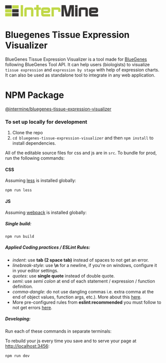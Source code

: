 
![Logo Intermine](imgs/intermine-300x37.png)
#  Bluegenes Tissue Expression Visualizer

BlueGenes Tissue Expression Visualizer is a tool made for [BlueGenes](http://bluegenes.apps.intermine.org) following BlueGenes Tool API. It can help users (biologists) to visualize `tissue expression` and `expression by stage` with help of expression charts. It can also be used as standalone tool to integrate in any web application.

# NPM Package

[@intermine/bluegenes-tissue-expression-visualizer](https://www.npmjs.com/package/@intermine/bluegenes-tissue-expression-visualizer)

### To set up locally for development

1. Clone the repo
2. `cd bluegenes-tissue-expression-visualizer` and then `npm install` to install dependencies.

All of the editable source files for css and js are in `src`. To bundle for prod, run the following commands:

#### CSS

Assuming [less](http://lesscss.org/) is installed globally:

```
npm run less
```

#### JS

Assuming [webpack](https://webpack.js.org/) is installed globally:

##### Single build:
```
npm run build
```


##### Applied Coding practices / ESLint Rules:
- _indent_: use __tab (2 space tab)__ instead of spaces to not get an error.
- _linebreak-style_: use __\n__ for a newline, if you're on windows, configure it in your editor settings.
- _quotes_: use __single quote__ instead of double quote.
- _semi_: use _semi colon_ at end of each statement / expression / function definition.
- _comma-dangle_: do not use dangling commas i.e. extra comma at the end of object values, function args, etc.). More about this [here](https://eslint.org/docs/rules/comma-dangle).
- More pre-configured rules from __eslint:recommended__ you must follow to not get errors [here](https://eslint.org/docs/rules/).

##### Developing:
Run each of these commands in separate terminals:

To rebuild your js every time you save and to serve your page at [http://localhost:3456](http://localhost:3456):

```bash
npm run dev
```


